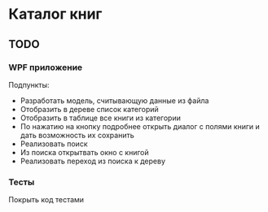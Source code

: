 ﻿# Каталог книг
## TODO
### WPF приложение
Подпункты:

* Разработать модель, считывающую данные из файла
* Отобразить в дереве список категорий
* Отобразить в таблице все книги из категории
* По нажатию на кнопку подробнее открыть диалог с полями  книги и дать возможность их сохранить
* Реализовать поиск 
* Из поиска открытвать окно с книгой
* Реализовать переход из поиска к дереву 

### Тесты
Покрыть код тестами
